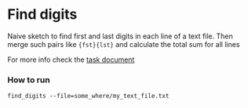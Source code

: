 # Find digits

Naive sketch to find first and last digits in each line of a text file.
Then merge such pairs like `{fst}{lst}` and calculate the total sum for all lines

For more info check the [task document](./docs/Task.md)

### How to run

```shell
find_digits --file=some_where/my_text_file.txt
```